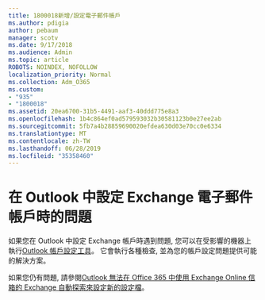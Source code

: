 ```yaml
---
title: 1800018新增/設定電子郵件帳戶
ms.author: pdigia
author: pebaum
manager: scotv
ms.date: 9/17/2018
ms.audience: Admin
ms.topic: article
ROBOTS: NOINDEX, NOFOLLOW
localization_priority: Normal
ms.collection: Adm_O365
ms.custom:
- "935"
- "1800018"
ms.assetid: 20ea6700-31b5-4491-aaf3-40ddd775e8a3
ms.openlocfilehash: 1b4c864ef0ad579593032b30581123b0e27ee2ab
ms.sourcegitcommit: 5fb7a4b28859690020efdea630d03e70cc0e6334
ms.translationtype: MT
ms.contentlocale: zh-TW
ms.lasthandoff: 06/28/2019
ms.locfileid: "35358460"
---
```

# <a name="problems-setting-up-an-exchange-email-account-in-outlook"></a>在 Outlook 中設定 Exchange 電子郵件帳戶時的問題

如果您在 Outlook 中設定 Exchange 帳戶時遇到問題, 您可以在受影響的機器上執行[Outlook 帳戶設定工具](https://aka.ms/SaRA-OutlookSetupProfile)。 它會執行各種檢查, 並為您的帳戶設定問題提供可能的解決方案。
  
如果您仍有問題, 請參閱[Outlook 無法在 Office 365 中使用 Exchange Online 信箱的 Exchange 自動探索來設定新的設定檔](https://support.microsoft.com/help/2404385/outlook-can-t-set-up-a-new-profile-by-using-exchange-autodiscover-for)。
  